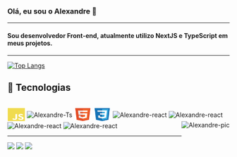 ### Olá, eu sou o Alexandre 👋
---
  #### Sou desenvolvedor Front-end, atualmente utilizo NextJS e TypeScript em meus projetos.

---
  
[![Top Langs](https://github-readme-stats.vercel.app/api/top-langs/?username=AlexandreMiguel021&layout=compact&theme=nightowl)](https://github.com/anuraghazra/github-readme-stats)


## 🚀 Tecnologias

</br>

<img align="center" alt="Alexandre-Js" height="30" width="40" src="https://raw.githubusercontent.com/devicons/devicon/master/icons/javascript/javascript-plain.svg">
<img align="center" alt="Alexandre-Ts" height="30" width="40" src="https://cdn.jsdelivr.net/gh/devicons/devicon/icons/typescript/typescript-original.svg">
<img align="center" alt="Alexandre-HTML" height="30" width="40" src="https://raw.githubusercontent.com/devicons/devicon/master/icons/html5/html5-original.svg">
<img align="center" alt="Alexandre-CSS" height="30" width="40" src="https://raw.githubusercontent.com/devicons/devicon/master/icons/css3/css3-original.svg">
<img align="center" alt="Alexandre-react" height="30" width="40" src="https://cdn.jsdelivr.net/gh/devicons/devicon/icons/react/react-original.svg" />
<img align="center" alt="Alexandre-react" height="30" width="40" src="https://cdn.jsdelivr.net/gh/devicons/devicon/icons/tailwindcss/tailwindcss-plain.svg" />
<img align="center" alt="Alexandre-react" height="30" width="40" src="https://res.cloudinary.com/dgj8nyki8/image/upload/v1649875901/icons/Next_jm6brw.svg" />
<img align="center" alt="Alexandre-react" height="30" width="40" src="https://cdn.jsdelivr.net/gh/devicons/devicon/icons/sass/sass-original.svg" />
<img align="right" alt="Alexandre-pic" height="250" src="https://cdn.discordapp.com/attachments/922557394419056671/923058762208653352/img-github.png">

---

<a href="https://www.instagram.com/alexandre.miguell/" target="_blank"><img src="https://img.shields.io/badge/-Instagram-%23E4405F?style=for-the-badge&logo=instagram&logoColor=white" target="_blank"></a>
<a href = "mailto:alexandrefreitasmiguel@alunos.utfpr.edu.br"><img src="https://img.shields.io/badge/-Gmail-%23333?style=for-the-badge&logo=gmail&logoColor=white" target="_blank"></a>
<a href="https://www.linkedin.com/in/alexandremiguel021/" target="_blank"><img src="https://img.shields.io/badge/-LinkedIn-%230077B5?style=for-the-badge&logo=linkedin&logoColor=white" target="_blank"></a> 


